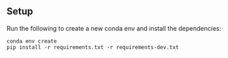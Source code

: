 ## Setup

Run the following to create a new conda env and install the dependencies:

```
conda env create
pip install -r requirements.txt -r requirements-dev.txt
```
